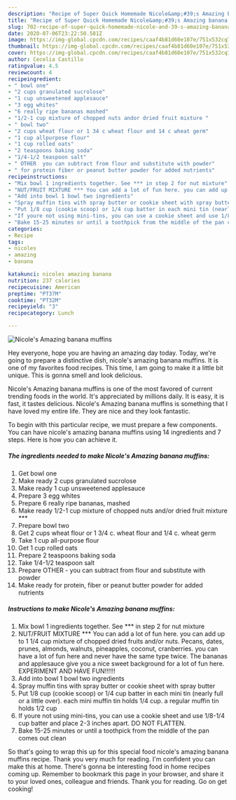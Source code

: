 ```yaml
---
description: "Recipe of Super Quick Homemade Nicole&amp;#39;s Amazing banana muffins"
title: "Recipe of Super Quick Homemade Nicole&amp;#39;s Amazing banana muffins"
slug: 702-recipe-of-super-quick-homemade-nicole-and-39-s-amazing-banana-muffins
date: 2020-07-06T23:22:50.581Z
image: https://img-global.cpcdn.com/recipes/caaf4b81d60e107e/751x532cq70/nicoles-amazing-banana-muffins-recipe-main-photo.jpg
thumbnail: https://img-global.cpcdn.com/recipes/caaf4b81d60e107e/751x532cq70/nicoles-amazing-banana-muffins-recipe-main-photo.jpg
cover: https://img-global.cpcdn.com/recipes/caaf4b81d60e107e/751x532cq70/nicoles-amazing-banana-muffins-recipe-main-photo.jpg
author: Cecelia Castillo
ratingvalue: 4.5
reviewcount: 4
recipeingredient:
- " bowl one"
- "2 cups granulated sucrolose"
- "1 cup unsweetened applesauce"
- "3 egg whites"
- "6 really ripe bananas mashed"
- "1/2-1 cup mixture of chopped nuts andor dried fruit mixture "
- " bowl two"
- "2 cups wheat flour or 1 34 c wheat flour and 14 c wheat germ"
- "1 cup allpurpose flour"
- "1 cup rolled oats"
- "2 teaspoons baking soda"
- "1/4-1/2 teaspoon salt"
- " OTHER  you can subtract from flour and substitute with powder"
- " for protein fiber or peanut butter powder for added nutrients"
recipeinstructions:
- "Mix bowl 1 ingredients together. See *** in step 2 for nut mixture"
- "NUT/FRUIT MIXTURE *** You can add a lot of fun here. you can add up to 1 1/4 cup mixture of chopped dried fruits and/or nuts. Pecans, dates, prunes, almonds, walnuts, pineapples, coconut, cranberries. you can have a lot of fun here and never have the same type twice. The bananas and applesauce give you a nice sweet background for a lot of fun here. EXPERIMENT AND HAVE FUN!!!!!!"
- "Add into bowl 1 bowl two ingredients"
- "Spray muffin tins with spray butter or cookie sheet with spray butter"
- "Put 1/8 cup (cookie scoop) or 1/4 cup batter in each mini tin (nearly full or a little over). each mini muffin tin holds 1/4 cup. a regular muffin tin holds 1/2 cup"
- "If youre not using mini-tins, you can use a cookie sheet and use 1/8-1/4 cup batter and place 2-3 inches apart. DO NOT FLATTEN."
- "Bake 15-25 minutes or until a toothpick from the middle of the pan comes out clean"
categories:
- Recipe
tags:
- nicoles
- amazing
- banana

katakunci: nicoles amazing banana 
nutrition: 237 calories
recipecuisine: American
preptime: "PT37M"
cooktime: "PT32M"
recipeyield: "3"
recipecategory: Lunch

---
```



![Nicole&#39;s Amazing banana muffins](https://img-global.cpcdn.com/recipes/caaf4b81d60e107e/751x532cq70/nicoles-amazing-banana-muffins-recipe-main-photo.jpg)

Hey everyone, hope you are having an amazing day today. Today, we're going to prepare a distinctive dish, nicole&#39;s amazing banana muffins. It is one of my favorites food recipes. This time, I am going to make it a little bit unique. This is gonna smell and look delicious.



Nicole&#39;s Amazing banana muffins is one of the most favored of current trending foods in the world. It's appreciated by millions daily. It is easy, it is fast, it tastes delicious. Nicole&#39;s Amazing banana muffins is something that I have loved my entire life. They are nice and they look fantastic.


To begin with this particular recipe, we must prepare a few components. You can have nicole&#39;s amazing banana muffins using 14 ingredients and 7 steps. Here is how you can achieve it.

<!--inarticleads1-->

##### The ingredients needed to make Nicole&#39;s Amazing banana muffins:

1. Get  bowl one
1. Make ready 2 cups granulated sucrolose
1. Make ready 1 cup unsweetened applesauce
1. Prepare 3 egg whites
1. Prepare 6 really ripe bananas, mashed
1. Make ready 1/2-1 cup mixture of chopped nuts and/or dried fruit mixture ***
1. Prepare  bowl two
1. Get 2 cups wheat flour or 1 3/4 c. wheat flour and 1/4 c. wheat germ
1. Take 1 cup all-purpose flour
1. Get 1 cup rolled oats
1. Prepare 2 teaspoons baking soda
1. Take 1/4-1/2 teaspoon salt
1. Prepare  OTHER - you can subtract from flour and substitute with powder
1. Make ready  for protein, fiber or peanut butter powder for added nutrients




<!--inarticleads2-->

##### Instructions to make Nicole&#39;s Amazing banana muffins:

1. Mix bowl 1 ingredients together. See *** in step 2 for nut mixture
1. NUT/FRUIT MIXTURE *** You can add a lot of fun here. you can add up to 1 1/4 cup mixture of chopped dried fruits and/or nuts. Pecans, dates, prunes, almonds, walnuts, pineapples, coconut, cranberries. you can have a lot of fun here and never have the same type twice. The bananas and applesauce give you a nice sweet background for a lot of fun here. EXPERIMENT AND HAVE FUN!!!!!!
1. Add into bowl 1 bowl two ingredients
1. Spray muffin tins with spray butter or cookie sheet with spray butter
1. Put 1/8 cup (cookie scoop) or 1/4 cup batter in each mini tin (nearly full or a little over). each mini muffin tin holds 1/4 cup. a regular muffin tin holds 1/2 cup
1. If youre not using mini-tins, you can use a cookie sheet and use 1/8-1/4 cup batter and place 2-3 inches apart. DO NOT FLATTEN.
1. Bake 15-25 minutes or until a toothpick from the middle of the pan comes out clean




So that's going to wrap this up for this special food nicole&#39;s amazing banana muffins recipe. Thank you very much for reading. I'm confident you can make this at home. There's gonna be interesting food in home recipes coming up. Remember to bookmark this page in your browser, and share it to your loved ones, colleague and friends. Thank you for reading. Go on get cooking!
